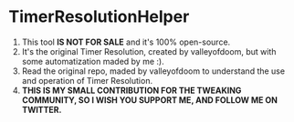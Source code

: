 # TimerResolutionHelper
1. This tool **IS NOT FOR SALE** and it's 100% open-source.
2. It's the original Timer Resolution, created by valleyofdoom, but with some automatization maded by me :).
3. Read the original repo, maded by valleyofdoom to understand the use and operation of Timer Resolution.
4. **THIS IS MY SMALL CONTRIBUTION FOR THE TWEAKING COMMUNITY, SO I WISH YOU SUPPORT ME, AND FOLLOW ME ON TWITTER.**
